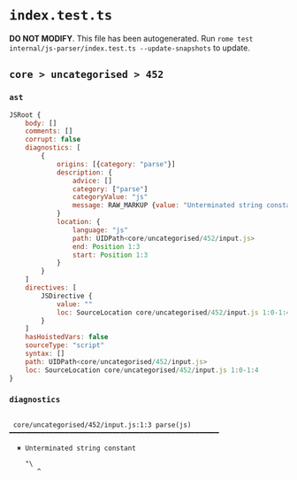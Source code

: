 # `index.test.ts`

**DO NOT MODIFY**. This file has been autogenerated. Run `rome test internal/js-parser/index.test.ts --update-snapshots` to update.

## `core > uncategorised > 452`

### `ast`

```javascript
JSRoot {
	body: []
	comments: []
	corrupt: false
	diagnostics: [
		{
			origins: [{category: "parse"}]
			description: {
				advice: []
				category: ["parse"]
				categoryValue: "js"
				message: RAW_MARKUP {value: "Unterminated string constant"}
			}
			location: {
				language: "js"
				path: UIDPath<core/uncategorised/452/input.js>
				end: Position 1:3
				start: Position 1:3
			}
		}
	]
	directives: [
		JSDirective {
			value: ""
			loc: SourceLocation core/uncategorised/452/input.js 1:0-1:4
		}
	]
	hasHoistedVars: false
	sourceType: "script"
	syntax: []
	path: UIDPath<core/uncategorised/452/input.js>
	loc: SourceLocation core/uncategorised/452/input.js 1:0-1:4
}
```

### `diagnostics`

```

 core/uncategorised/452/input.js:1:3 parse(js) ━━━━━━━━━━━━━━━━━━━━━━━━━━━━━━━━━━━━━━━━━━━━━━━━━━━━━

  ✖ Unterminated string constant

    "\
       ^


```
